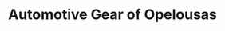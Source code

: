 ---
title: "Automotive Gear of Opelousas"
url: /opelousas/automotive-gear-of-opelousas/
shop: Autowerkstatt
---